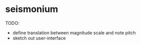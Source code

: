 seismonium
==========

TODO:
* define translation between magnitude scale and note pitch
* sketch out user-interface

